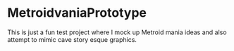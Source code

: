 # MetroidvaniaPrototype
This is just a fun test project where I mock up Metroid mania ideas and also attempt to mimic cave story esque graphics.
